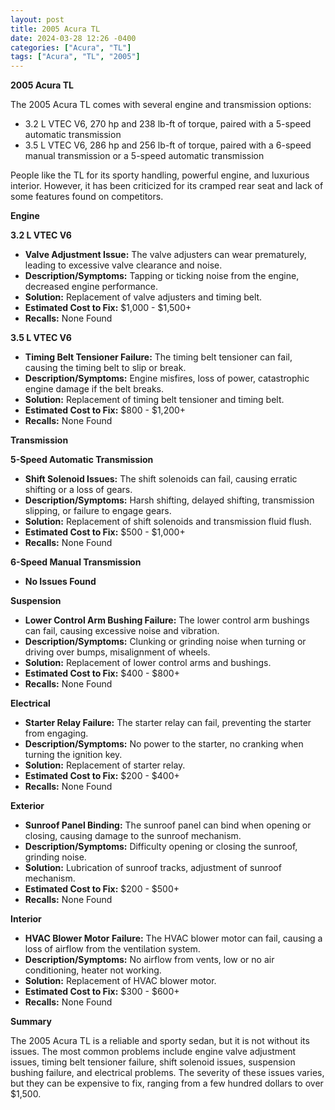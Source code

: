 ```yaml
---
layout: post
title: 2005 Acura TL
date: 2024-03-28 12:26 -0400
categories: ["Acura", "TL"]
tags: ["Acura", "TL", "2005"]
---
```

**2005 Acura TL**

The 2005 Acura TL comes with several engine and transmission options:

- 3.2 L VTEC V6, 270 hp and 238 lb-ft of torque, paired with a 5-speed automatic transmission
- 3.5 L VTEC V6, 286 hp and 256 lb-ft of torque, paired with a 6-speed manual transmission or a 5-speed automatic transmission

People like the TL for its sporty handling, powerful engine, and luxurious interior. However, it has been criticized for its cramped rear seat and lack of some features found on competitors.

**Engine**

**3.2 L VTEC V6**

* **Valve Adjustment Issue:** The valve adjusters can wear prematurely, leading to excessive valve clearance and noise.
* **Description/Symptoms:** Tapping or ticking noise from the engine, decreased engine performance.
* **Solution:** Replacement of valve adjusters and timing belt.
* **Estimated Cost to Fix:** $1,000 - $1,500+
* **Recalls:** None Found

**3.5 L VTEC V6**

* **Timing Belt Tensioner Failure:** The timing belt tensioner can fail, causing the timing belt to slip or break.
* **Description/Symptoms:** Engine misfires, loss of power, catastrophic engine damage if the belt breaks.
* **Solution:** Replacement of timing belt tensioner and timing belt.
* **Estimated Cost to Fix:** $800 - $1,200+
* **Recalls:** None Found

**Transmission**

**5-Speed Automatic Transmission**

* **Shift Solenoid Issues:** The shift solenoids can fail, causing erratic shifting or a loss of gears.
* **Description/Symptoms:** Harsh shifting, delayed shifting, transmission slipping, or failure to engage gears.
* **Solution:** Replacement of shift solenoids and transmission fluid flush.
* **Estimated Cost to Fix:** $500 - $1,000+
* **Recalls:** None Found

**6-Speed Manual Transmission**

* **No Issues Found**

**Suspension**

* **Lower Control Arm Bushing Failure:** The lower control arm bushings can fail, causing excessive noise and vibration.
* **Description/Symptoms:** Clunking or grinding noise when turning or driving over bumps, misalignment of wheels.
* **Solution:** Replacement of lower control arms and bushings.
* **Estimated Cost to Fix:** $400 - $800+
* **Recalls:** None Found

**Electrical**

* **Starter Relay Failure:** The starter relay can fail, preventing the starter from engaging.
* **Description/Symptoms:** No power to the starter, no cranking when turning the ignition key.
* **Solution:** Replacement of starter relay.
* **Estimated Cost to Fix:** $200 - $400+
* **Recalls:** None Found

**Exterior**

* **Sunroof Panel Binding:** The sunroof panel can bind when opening or closing, causing damage to the sunroof mechanism.
* **Description/Symptoms:** Difficulty opening or closing the sunroof, grinding noise.
* **Solution:** Lubrication of sunroof tracks, adjustment of sunroof mechanism.
* **Estimated Cost to Fix:** $200 - $500+
* **Recalls:** None Found

**Interior**

* **HVAC Blower Motor Failure:** The HVAC blower motor can fail, causing a loss of airflow from the ventilation system.
* **Description/Symptoms:** No airflow from vents, low or no air conditioning, heater not working.
* **Solution:** Replacement of HVAC blower motor.
* **Estimated Cost to Fix:** $300 - $600+
* **Recalls:** None Found

**Summary**

The 2005 Acura TL is a reliable and sporty sedan, but it is not without its issues. The most common problems include engine valve adjustment issues, timing belt tensioner failure, shift solenoid issues, suspension bushing failure, and electrical problems. The severity of these issues varies, but they can be expensive to fix, ranging from a few hundred dollars to over $1,500.
